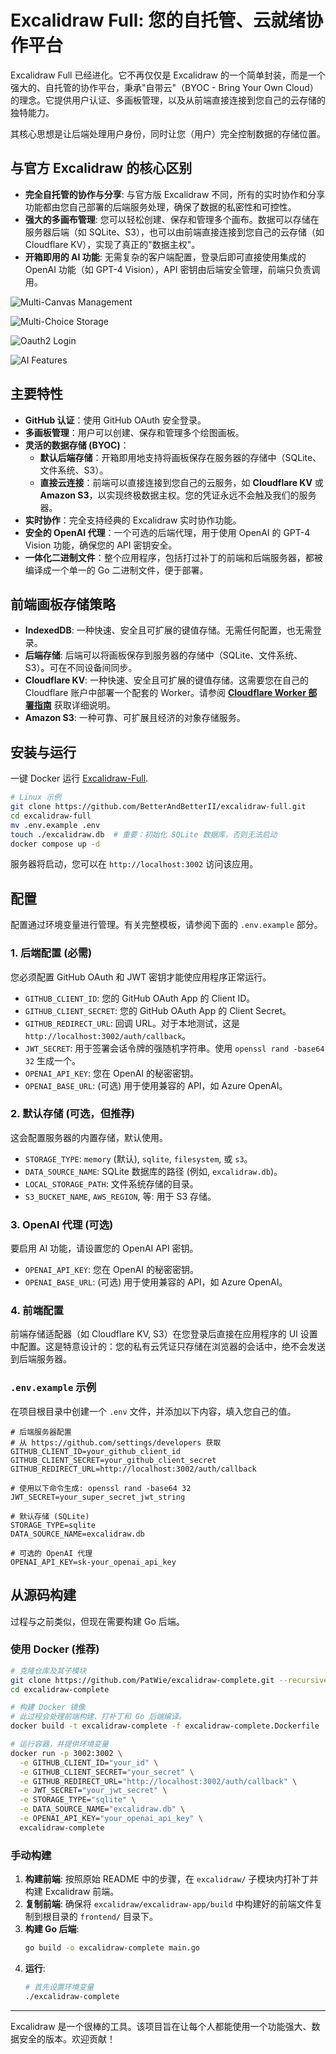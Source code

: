 # Excalidraw Full: 您的自托管、云就绪协作平台

Excalidraw Full 已经进化。它不再仅仅是 Excalidraw 的一个简单封装，而是一个强大的、自托管的协作平台，秉承"自带云"（BYOC - Bring Your Own Cloud）的理念。它提供用户认证、多画板管理，以及从前端直接连接到您自己的云存储的独特能力。

其核心思想是让后端处理用户身份，同时让您（用户）完全控制数据的存储位置。

## 与官方 Excalidraw 的核心区别

- **完全自托管的协作与分享**: 与官方版 Excalidraw 不同，所有的实时协作和分享功能都由您自己部署的后端服务处理，确保了数据的私密性和可控性。
- **强大的多画布管理**: 您可以轻松创建、保存和管理多个画布。数据可以存储在服务器后端（如 SQLite、S3），也可以由前端直接连接到您自己的云存储（如 Cloudflare KV），实现了真正的"数据主权"。
- **开箱即用的 AI 功能**: 无需复杂的客户端配置，登录后即可直接使用集成的 OpenAI 功能（如 GPT-4 Vision），API 密钥由后端安全管理，前端只负责调用。


![Multi-Canvas Management](./img/PixPin_2025-07-06_16-07-27.png)

![Multi-Choice Storage](./img/PixPin_2025-07-06_16-08-29.png)

![Oauth2 Login](./img/PixPin_2025-07-06_16-09-24.png)

![AI Features](./img/PixPin_2025-07-06_16-09-55.png)


## 主要特性

- **GitHub 认证**：使用 GitHub OAuth 安全登录。
- **多画板管理**：用户可以创建、保存和管理多个绘图画板。
- **灵活的数据存储 (BYOC)**：
    - **默认后端存储**：开箱即用地支持将画板保存在服务器的存储中（SQLite、文件系统、S3）。
    - **直接云连接**：前端可以直接连接到您自己的云服务，如 **Cloudflare KV** 或 **Amazon S3**，以实现终极数据主权。您的凭证永远不会触及我们的服务器。
- **实时协作**：完全支持经典的 Excalidraw 实时协作功能。
- **安全的 OpenAI 代理**：一个可选的后端代理，用于使用 OpenAI 的 GPT-4 Vision 功能，确保您的 API 密钥安全。
- **一体化二进制文件**：整个应用程序，包括打过补丁的前端和后端服务器，都被编译成一个单一的 Go 二进制文件，便于部署。

## 前端画板存储策略

- **IndexedDB**: 一种快速、安全且可扩展的键值存储。无需任何配置，也无需登录。
- **后端存储**: 后端可以将画板保存到服务器的存储中（SQLite、文件系统、S3）。可在不同设备间同步。
- **Cloudflare KV**: 一种快速、安全且可扩展的键值存储。这需要您在自己的 Cloudflare 账户中部署一个配套的 Worker。请参阅 [**Cloudflare Worker 部署指南**](./cloudflare-worker/README.md) 获取详细说明。
- **Amazon S3**: 一种可靠、可扩展且经济的对象存储服务。

## 安装与运行

一键 Docker 运行 [Excalidraw-Full](https://github.com/BetterAndBetterII/excalidraw-full).

```bash
# Linux 示例
git clone https://github.com/BetterAndBetterII/excalidraw-full.git
cd excalidraw-full
mv .env.example .env
touch ./excalidraw.db  # 重要：初始化 SQLite 数据库，否则无法启动
docker compose up -d
```

服务器将启动，您可以在 `http://localhost:3002` 访问该应用。

## 配置

配置通过环境变量进行管理。有关完整模板，请参阅下面的 `.env.example` 部分。

### 1. 后端配置 (必需)

您必须配置 GitHub OAuth 和 JWT 密钥才能使应用程序正常运行。

- `GITHUB_CLIENT_ID`: 您的 GitHub OAuth App 的 Client ID。
- `GITHUB_CLIENT_SECRET`: 您的 GitHub OAuth App 的 Client Secret。
- `GITHUB_REDIRECT_URL`: 回调 URL。对于本地测试，这是 `http://localhost:3002/auth/callback`。
- `JWT_SECRET`: 用于签署会话令牌的强随机字符串。使用 `openssl rand -base64 32` 生成一个。
- `OPENAI_API_KEY`: 您在 OpenAI 的秘密密钥。
- `OPENAI_BASE_URL`: (可选) 用于使用兼容的 API，如 Azure OpenAI。

### 2. 默认存储 (可选，但推荐)

这会配置服务器的内置存储，默认使用。

- `STORAGE_TYPE`: `memory` (默认), `sqlite`, `filesystem`, 或 `s3`。
- `DATA_SOURCE_NAME`: SQLite 数据库的路径 (例如, `excalidraw.db`)。
- `LOCAL_STORAGE_PATH`: 文件系统存储的目录。
- `S3_BUCKET_NAME`, `AWS_REGION`, 等: 用于 S3 存储。

### 3. OpenAI 代理 (可选)

要启用 AI 功能，请设置您的 OpenAI API 密钥。

- `OPENAI_API_KEY`: 您在 OpenAI 的秘密密钥。
- `OPENAI_BASE_URL`: (可选) 用于使用兼容的 API，如 Azure OpenAI。

### 4. 前端配置

前端存储适配器（如 Cloudflare KV, S3）在您登录后直接在应用程序的 UI 设置中配置。这是特意设计的：您的私有云凭证只存储在浏览器的会话中，绝不会发送到后端服务器。

### `.env.example` 示例

在项目根目录中创建一个 `.env` 文件，并添加以下内容，填入您自己的值。

```env
# 后端服务器配置
# 从 https://github.com/settings/developers 获取
GITHUB_CLIENT_ID=your_github_client_id
GITHUB_CLIENT_SECRET=your_github_client_secret
GITHUB_REDIRECT_URL=http://localhost:3002/auth/callback

# 使用以下命令生成: openssl rand -base64 32
JWT_SECRET=your_super_secret_jwt_string

# 默认存储 (SQLite)
STORAGE_TYPE=sqlite
DATA_SOURCE_NAME=excalidraw.db

# 可选的 OpenAI 代理
OPENAI_API_KEY=sk-your_openai_api_key
```

## 从源码构建

过程与之前类似，但现在需要构建 Go 后端。

### 使用 Docker (推荐)

```bash
# 克隆仓库及其子模块
git clone https://github.com/PatWie/excalidraw-complete.git --recursive
cd excalidraw-complete

# 构建 Docker 镜像
# 此过程会处理前端构建、打补丁和 Go 后端编译。
docker build -t excalidraw-complete -f excalidraw-complete.Dockerfile .

# 运行容器，并提供环境变量
docker run -p 3002:3002 \
  -e GITHUB_CLIENT_ID="your_id" \
  -e GITHUB_CLIENT_SECRET="your_secret" \
  -e GITHUB_REDIRECT_URL="http://localhost:3002/auth/callback" \
  -e JWT_SECRET="your_jwt_secret" \
  -e STORAGE_TYPE="sqlite" \
  -e DATA_SOURCE_NAME="excalidraw.db" \
  -e OPENAI_API_KEY="your_openai_api_key" \
  excalidraw-complete
```

### 手动构建

1.  **构建前端**: 按照原始 README 中的步骤，在 `excalidraw/` 子模块内打补丁并构建 Excalidraw 前端。
2.  **复制前端**: 确保将 `excalidraw/excalidraw-app/build` 中构建好的前端文件复制到根目录的 `frontend/` 目录下。
3.  **构建 Go 后端**:
    ```bash
    go build -o excalidraw-complete main.go
    ```
4.  **运行**:
    ```bash
    # 首先设置环境变量
    ./excalidraw-complete
    ```
---

Excalidraw 是一个很棒的工具。该项目旨在让每个人都能使用一个功能强大、数据安全的版本。欢迎贡献！ 